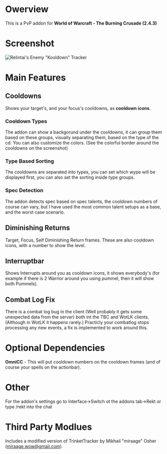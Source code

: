 # Owerview

This is a PvP addon for **World of Warcraft - The Burning Crusade (2.4.3)**

# Screenshot

![Relintai's Enemy "Kooldown" Tracker](https://cloud.githubusercontent.com/assets/16229538/15148105/05fc26d8-16c4-11e6-8606-b5a9e8fb3075.png)

# Main Features

## Cooldowns

Shows your target's, and your focus's cooldowns, as **cooldown icons**.

### Cooldown Types

The addon can show a backgorund under the cooldowns, it can group them based on these groups, 
visually separating them, based on the type of the cd.
You can also customize the colors.
(See the colorful border around the cooldowns on the screenshot)

### Type Based Sorting

The cooldowns are separated into types, you can set which wype will be displayed first, 
you can also set the sorting inside type groups.

### Spec Detection

The addon detects spec based on spec talents, the cooldown numbers of course can vary, but I have 
used the most common talent setups as a base, and the worst case scenario.

## Diminishing Returns

Target, Focus, Self Diminishing Return frames. These are also cooldown icons, with a number to show the level.

## Interruptbar

Shows Interrupts around you as cooldown icons, it shows everybody's (for example if there is 2 Warrior around you using pummel,
then it will show both Pummels).

## Combat Log Fix

There is a combat log bug in the client (Well probably it gets some unexpected data from the server) 
both int the TBC and WotLK clients. (Although in WotLK it happens rarely.)
Practicly your combatlog stops processing any new events, a fix is implemented to work around this.

# Optional Dependencies

**OmniCC** - This will put cooldown numbers on the cooldown frames (and of course your spells on the actionbar).

# Other

For the addon's settings go to Interface->Switch ot the addons tab->Rekt
or
type /rekt into the chat

# Third Party Modlues

Includes a modified version of TrinketTracker by Mikhail "miraage" Osher (miraage.wow@gmail.com).